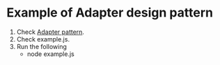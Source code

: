 # Example of Adapter design pattern

1. Check [Adapter pattern](https://en.wikipedia.org/wiki/Adapter_pattern).
2. Check example.js.
3. Run the following
   - node example.js
